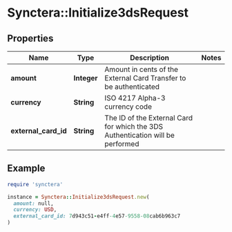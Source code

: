 # Synctera::Initialize3dsRequest

## Properties

| Name | Type | Description | Notes |
| ---- | ---- | ----------- | ----- |
| **amount** | **Integer** | Amount in cents of the External Card Transfer to be authenticated |  |
| **currency** | **String** | ISO 4217  Alpha-3 currency code |  |
| **external_card_id** | **String** | The ID of the External Card for which the 3DS Authentication will be performed |  |

## Example

```ruby
require 'synctera'

instance = Synctera::Initialize3dsRequest.new(
  amount: null,
  currency: USD,
  external_card_id: 7d943c51-e4ff-4e57-9558-08cab6b963c7
)
```

